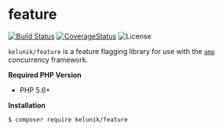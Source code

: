# feature

[![Build Status](https://img.shields.io/travis/kelunik/feature/master.svg?style=flat-square)](https://travis-ci.org/kelunik/feature)
[![CoverageStatus](https://img.shields.io/coveralls/kelunik/feature/master.svg?style=flat-square)](https://coveralls.io/github/kelunik/feature?branch=master)
![License](https://img.shields.io/badge/license-MIT-blue.svg?style=flat-square)

`kelunik/feature` is a feature flagging library for use with the [`amp`](https://github.com/amphp/amp) concurrency framework.

**Required PHP Version**

- PHP 5.6+

**Installation**

```bash
$ composer require kelunik/feature
```